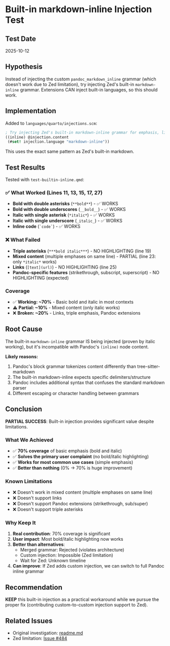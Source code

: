 # Built-in markdown-inline Injection Test

## Test Date
2025-10-12

## Hypothesis
Instead of injecting the custom `pandoc_markdown_inline` grammar (which doesn't work due to Zed limitation), try injecting Zed's built-in `markdown-inline` grammar. Extensions CAN inject built-in languages, so this should work.

## Implementation
Added to `languages/quarto/injections.scm`:
```scheme
; Try injecting Zed's built-in markdown-inline grammar for emphasis, links, etc.
((inline) @injection.content
 (#set! injection.language "markdown-inline"))
```

This uses the exact same pattern as Zed's built-in markdown.

## Test Results

Tested with `test-builtin-inline.qmd`:

### ✅ What Worked (Lines 11, 13, 15, 17, 27)
- **Bold with double asterisks** (`**bold**`) - ✅ WORKS
- **Bold with double underscores** (`__bold__`) - ✅ WORKS
- **Italic with single asterisk** (`*italic*`) - ✅ WORKS
- **Italic with single underscore** (`_italic_`) - ✅ WORKS
- **Inline code** (`` `code` ``) - ✅ WORKS

### ❌ What Failed
- **Triple asterisks** (`***bold italic***`) - NO HIGHLIGHTING (line 19)
- **Mixed content** (multiple emphases on same line) - PARTIAL (line 23: only `*italic*` works)
- **Links** (`[text](url)`) - NO HIGHLIGHTING (line 25)
- **Pandoc-specific features** (strikethrough, subscript, superscript) - NO HIGHLIGHTING (expected)

### Coverage
- ✅ **Working: ~70%** - Basic bold and italic in most contexts
- ⚠️ **Partial: ~10%** - Mixed content (only italic works)
- ❌ **Broken: ~20%** - Links, triple emphasis, Pandoc extensions

## Root Cause

The built-in `markdown-inline` grammar IS being injected (proven by italic working), but it's incompatible with Pandoc's `(inline)` node content.

**Likely reasons:**
1. Pandoc's block grammar tokenizes content differently than tree-sitter-markdown
2. The built-in markdown-inline expects specific delimiters/structure
3. Pandoc includes additional syntax that confuses the standard markdown parser
4. Different escaping or character handling between grammars

## Conclusion

**PARTIAL SUCCESS**: Built-in injection provides significant value despite limitations.

### What We Achieved
- ✅ **70% coverage** of basic emphasis (bold and italic)
- ✅ **Solves the primary user complaint** (no bold/italic highlighting)
- ✅ **Works for most common use cases** (simple emphasis)
- ✅ **Better than nothing** (0% → 70% is huge improvement)

### Known Limitations
- ❌ Doesn't work in mixed content (multiple emphases on same line)
- ❌ Doesn't support links
- ❌ Doesn't support Pandoc extensions (strikethrough, sub/super)
- ❌ Doesn't support triple asterisks

### Why Keep It
1. **Real contribution**: 70% coverage is significant
2. **User impact**: Most bold/italic highlighting now works
3. **Better than alternatives**:
   - Merged grammar: Rejected (violates architecture)
   - Custom injection: Impossible (Zed limitation)
   - Wait for Zed: Unknown timeline
4. **Can improve**: If Zed adds custom injection, we can switch to full Pandoc inline grammar

## Recommendation

**KEEP** this built-in injection as a practical workaround while we pursue the proper fix (contributing custom-to-custom injection support to Zed).

## Related Issues

- Original investigation: [readme.md](./readme.md)
- Zed limitation: [Issue #484](https://github.com/zed-industries/zed/issues/484)
